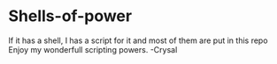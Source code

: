 # Shells-of-power
If it has a shell, I has a script for it and most of them are put in this repo
Enjoy my wonderfull scripting powers.
-Crysal
